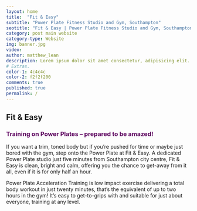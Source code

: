 ```yaml
---
layout: home
title:  "Fit & Easy"
subtitle: "Power Plate Fitness Studio and Gym, Southampton"
seotitle: "Fit & Easy | Power Plate Fitness Studio and Gym, Southampton"
category: post main website 
category-type: Website
img: banner.jpg
video: 
author: matthew_lean
description: Lorem ipsum dolor sit amet consectetur, adipisicing elit. Obcaecati nobis, eos eveniet atque sapiente cupiditate impedit soluta, beatae iure excepturi reprehenderit facere, architecto maxime necessitatibus ab. Accusantium quam error illum? 
# Extras.
color-1: 4c4c4c
color-2: f2f2f200
comments: true
published: true
permalink: /
---
```


## Fit & Easy

<h3 style="color: #5c015e;">Training on Power Plates – prepared to be amazed!
</h3>

If you want a trim, toned body but if you’re pushed for time or maybe just bored with the gym, step onto the Power Plate at Fit & Easy. A dedicated Power Plate studio just five minutes from Southampton city centre, Fit & Easy is clean, bright and calm, offering you the chance to get-away from it all, even if it is for only half an hour.

Power Plate Acceleration Training is low impact exercise delivering a total body workout in just twenty minutes, that’s the equivalent of up to two hours in the gym! It’s easy to get-to-grips with and suitable for just about everyone, training at any level.



